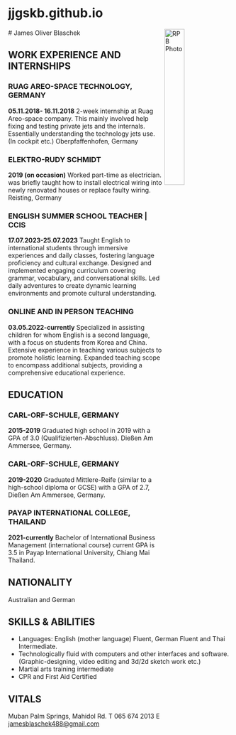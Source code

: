 # jjgskb.github.io
<img src="https://github.com/jjgskb/jjgskb.github.io/assets/141835434/bfa74a9d-1737-40d9-ac1f-3943d4f15b53" alt="RPB Photo" align="right" width="30%"/>
# James Oliver Blaschek

## WORK EXPERIENCE AND INTERNSHIPS

### RUAG AREO-SPACE TECHNOLOGY, GERMANY
**05.11.2018- 16.11.2018** 2-week internship at Ruag Areo-space company. This mainly involved help fixing and testing private jets and the internals. Essentially understanding the technology jets use. (In cockpit etc.) Oberpfaffenhofen, Germany

### ELEKTRO-RUDY SCHMIDT
**2019 (on occasion)** Worked part-time as electrician. was briefly taught how to install electrical wiring into newly renovated houses or replace faulty wiring. Reisting, Germany

### ENGLISH SUMMER SCHOOL TEACHER | CCIS
**17.07.2023-25.07.2023** Taught English to international students through immersive experiences and daily classes, fostering language proficiency and cultural exchange. Designed and implemented engaging curriculum covering grammar, vocabulary, and conversational skills. Led daily adventures to create dynamic learning environments and promote cultural understanding.

### ONLINE AND IN PERSON TEACHING
**03.05.2022-currently** Specialized in assisting children for whom English is a second language, with a focus on students from Korea and China. Extensive experience in teaching various subjects to promote holistic learning. Expanded teaching scope to encompass additional subjects, providing a comprehensive educational experience.

## EDUCATION

### CARL-ORF-SCHULE, GERMANY
**2015-2019** Graduated high school in 2019 with a GPA of 3.0 (Qualifizierten-Abschluss). Dießen Am Ammersee, Germany.

### CARL-ORF-SCHULE, GERMANY
**2019-2020** Graduated Mittlere-Reife (similar to a high-school diploma or GCSE) with a GPA of 2.7, Dießen Am Ammersee, Germany.

### PAYAP INTERNATIONAL COLLEGE, THAILAND
**2021-currently** Bachelor of International Business Management (international course) current GPA is 3.5 in Payap International University, Chiang Mai Thailand.

## NATIONALITY
Australian and German

## SKILLS & ABILITIES
- Languages: English (mother language) Fluent, German Fluent and Thai Intermediate.
- Technologically fluid with computers and other interfaces and software. (Graphic-designing, video editing and 3d/2d sketch work etc.)
- Martial arts training intermediate
- CPR and First Aid Certified

## VITALS
Muban Palm Springs, Mahidol Rd.
T 065 674 2013
E jamesblaschek488@gmail.com

